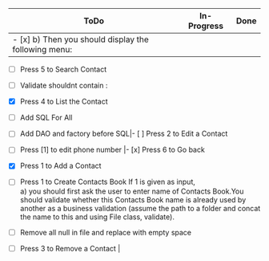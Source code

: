 |ToDo|In-Progress|Done|
|---|---|---|
|- [x] b) Then you should display the following menu:
- [ ] Press 5 to Search Contact
- [ ] Validate shouldnt contain :
- [x] Press 4 to List the Contact
- [ ] Add SQL For All
- [ ] Add DAO and factory before SQL|- [ ] Press 2 to Edit a Contact
- [ ] Press [1] to edit phone number
|- [x] Press 6 to Go back
- [x] Press 1 to Add a Contact
- [ ] Press 1 to Create Contacts Book If 1 is given as input, <br> a) you should first ask the user to enter name of Contacts Book.You should validate whether this Contacts Book name is already used by another as a business validation (assume the path to a folder and concat the name to this and using File class, validate).
- [ ] Remove all null in file and replace with empty space
- [ ] Press 3 to Remove a Contact
|


